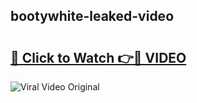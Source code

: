 ## bootywhite-leaked-video 

# <h2><a href="http://freeplayer.one?title=bootywhite-leaked-video&ref=21J">🔗 Click to Watch 👉🔴 VIDEO</a></h2>

<a href="http://freeplayer.one?title=bootywhite-leaked-video&ref=21J" rel="nofollow" data-target="animated-image.originalLink"><img src="https://i.ibb.co.com/xMMVF88/686577567.gif" alt="Viral Video Original" style="max-width: 100%; display: inline-block;" data-target="animated-image.originalImage"></a>

